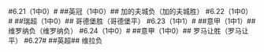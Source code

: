 ﻿#6.21（1中0）#
##英冠（1中0）##
加的夫城负（加的夫城胜）
#6.22（1中0）#
##瑞超（1中0）##
哥德堡胜（哥德堡平）
#6.23（1中1）#
##意甲（1中1）##
维罗纳负（维罗纳负）
#6.24（1中0）#
##意甲（1中0）##
罗马让胜（罗马让平）
#6.27#
##英超##
维拉负